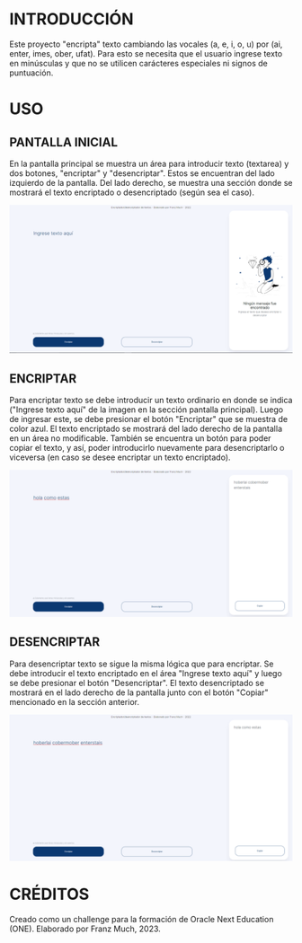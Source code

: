 # INTRODUCCIÓN

Este proyecto "encripta" texto cambiando las vocales (a, e, i, o, u) por (ai, enter, imes, ober, ufat). Para esto se necesita que el usuario ingrese texto en minúsculas y que no se utilicen carácteres especiales ni signos de puntuación.

# USO
## PANTALLA INICIAL

En la pantalla principal se muestra un área para introducir texto (textarea) y dos botones, "encriptar" y "desencriptar". Estos se encuentran del lado izquierdo de la pantalla. Del lado derecho, se muestra una sección donde se mostrará el texto encriptado o desencriptado (según sea el caso).

![Pantalla principal](./screenshots/pantalla_principal.png)

## ENCRIPTAR

Para encriptar texto se debe introducir un texto ordinario en donde se indica ("Ingrese texto aquí" de la imagen en la sección pantalla principal). Luego de ingresar este, se debe presionar el botón "Encriptar" que se muestra de color azul. El texto encriptado se mostrará del lado derecho de la pantalla en un área no modificable. También se encuentra un botón para poder copiar el texto, y así, poder introducirlo nuevamente para desencriptarlo o viceversa (en caso se desee encriptar un texto encriptado).

![Función encriptar](./screenshots/encriptar.png)

## DESENCRIPTAR

Para desencriptar texto se sigue la misma lógica que para encriptar. Se debe introducir el texto encriptado en el área "Ingrese texto aquí" y luego se debe presionar el botón "Desencriptar". El texto desencriptado se mostrará en el lado derecho de la pantalla junto con el botón "Copiar" mencionado en la sección anterior.

![Función desencriptar](./screenshots/desencriptar.png)

# CRÉDITOS

Creado como un challenge para la formación de Oracle Next Education (ONE). Elaborado por Franz Much, 2023.